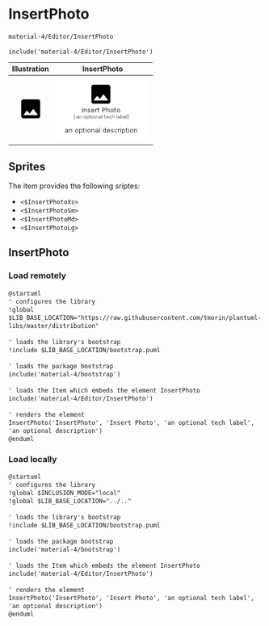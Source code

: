 # InsertPhoto


```text
material-4/Editor/InsertPhoto
```

```text
include('material-4/Editor/InsertPhoto')
```



| Illustration | InsertPhoto |
| :---: | :---: |
| ![illustration for Illustration](../../material-4/Editor/InsertPhoto.png) | ![illustration for InsertPhoto](../../material-4/Editor/InsertPhoto.Local.png) |



## Sprites
The item provides the following sriptes:

- `<$InsertPhotoXs>`
- `<$InsertPhotoSm>`
- `<$InsertPhotoMd>`
- `<$InsertPhotoLg>`





## InsertPhoto

### Load remotely
```plantuml
@startuml
' configures the library
!global $LIB_BASE_LOCATION="https://raw.githubusercontent.com/tmorin/plantuml-libs/master/distribution"

' loads the library's bootstrap
!include $LIB_BASE_LOCATION/bootstrap.puml

' loads the package bootstrap
include('material-4/bootstrap')

' loads the Item which embeds the element InsertPhoto
include('material-4/Editor/InsertPhoto')

' renders the element
InsertPhoto('InsertPhoto', 'Insert Photo', 'an optional tech label', 'an optional description')
@enduml
```

### Load locally
```plantuml
@startuml
' configures the library
!global $INCLUSION_MODE="local"
!global $LIB_BASE_LOCATION="../.."

' loads the library's bootstrap
!include $LIB_BASE_LOCATION/bootstrap.puml

' loads the package bootstrap
include('material-4/bootstrap')

' loads the Item which embeds the element InsertPhoto
include('material-4/Editor/InsertPhoto')

' renders the element
InsertPhoto('InsertPhoto', 'Insert Photo', 'an optional tech label', 'an optional description')
@enduml
```

